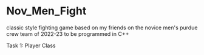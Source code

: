 # Nov_Men_Fight
classic style fighting game based on my friends on the novice men's purdue crew team of 2022-23 to be programmed in C++

Task 1: Player Class
